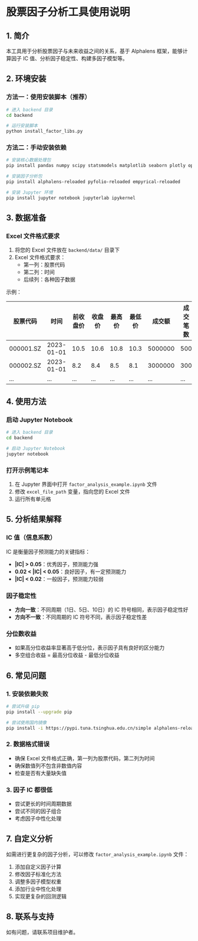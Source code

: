 # 股票因子分析工具使用说明

## 1. 简介

本工具用于分析股票因子与未来收益之间的关系，基于 Alphalens 框架，能够计算因子 IC 值、分析因子稳定性、构建多因子模型等。

## 2. 环境安装

### 方法一：使用安装脚本（推荐）

```bash
# 进入 backend 目录
cd backend

# 运行安装脚本
python install_factor_libs.py
```

### 方法二：手动安装依赖

```bash
# 安装核心数据处理包
pip install pandas numpy scipy statsmodels matplotlib seaborn plotly openpyxl xlrd

# 安装因子分析包
pip install alphalens-reloaded pyfolio-reloaded empyrical-reloaded

# 安装 Jupyter 环境
pip install jupyter notebook jupyterlab ipykernel
```

## 3. 数据准备

### Excel 文件格式要求

1. 将您的 Excel 文件放在 `backend/data/` 目录下
2. Excel 文件格式要求：
   - 第一列：股票代码
   - 第二列：时间
   - 后续列：各种因子数据

示例：

| 股票代码 | 时间 | 前收盘价 | 收盘价 | 最高价 | 最低价 | 成交额 | 成交笔数 | 涨跌 | RSI相对强弱指标 | ... |
|---------|------|---------|-------|-------|-------|-------|---------|-----|--------------|-----|
| 000001.SZ | 2023-01-01 | 10.5 | 10.6 | 10.8 | 10.3 | 5000000 | 500 | 0.1 | 55.3 | ... |
| 000002.SZ | 2023-01-01 | 8.2 | 8.4 | 8.5 | 8.1 | 3000000 | 300 | 0.2 | 60.1 | ... |
| ... | ... | ... | ... | ... | ... | ... | ... | ... | ... | ... |

## 4. 使用方法

### 启动 Jupyter Notebook

```bash
# 进入 backend 目录
cd backend

# 启动 Jupyter Notebook
jupyter notebook
```

### 打开示例笔记本

1. 在 Jupyter 界面中打开 `factor_analysis_example.ipynb` 文件
2. 修改 `excel_file_path` 变量，指向您的 Excel 文件
3. 运行所有单元格

## 5. 分析结果解释

### IC 值（信息系数）

IC 是衡量因子预测能力的关键指标：

- **|IC| > 0.05**：优秀因子，预测能力强
- **0.02 < |IC| < 0.05**：良好因子，有一定预测能力
- **|IC| < 0.02**：一般因子，预测能力较弱

### 因子稳定性

- **方向一致**：不同周期（1日、5日、10日）的 IC 符号相同，表示因子稳定性好
- **方向不一致**：不同周期的 IC 符号不同，表示因子稳定性差

### 分位数收益

- 如果高分位收益率显著高于低分位，表示因子具有良好的区分能力
- 多空组合收益 = 最高分位收益 - 最低分位收益

## 6. 常见问题

### 1. 安装依赖失败

```bash
# 尝试升级 pip
pip install --upgrade pip

# 尝试使用国内镜像
pip install -i https://pypi.tuna.tsinghua.edu.cn/simple alphalens-reloaded
```

### 2. 数据格式错误

- 确保 Excel 文件格式正确，第一列为股票代码，第二列为时间
- 确保数值列不包含非数值内容
- 检查是否有大量缺失值

### 3. 因子 IC 都很低

- 尝试更长的时间周期数据
- 尝试不同的因子组合
- 考虑因子中性化处理

## 7. 自定义分析

如需进行更复杂的因子分析，可以修改 `factor_analysis_example.ipynb` 文件：

1. 添加自定义因子计算
2. 修改因子标准化方法
3. 调整多因子模型权重
4. 添加行业中性化处理
5. 实现更复杂的回测逻辑

## 8. 联系与支持

如有问题，请联系项目维护者。 